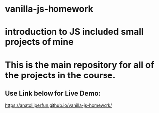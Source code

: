 # vanilla-js-homework
# introduction to JS included small projects of mine
# This is the main repository for all of the projects in the course.
## Use Link below for Live Demo:

https://anatoliiperfun.github.io/vanilla-js-homework/
